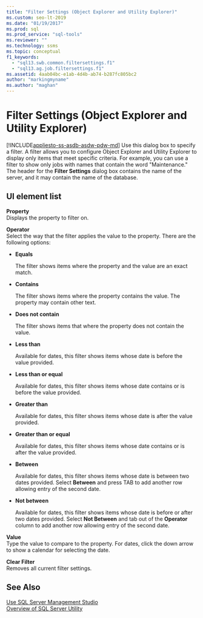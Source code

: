 ```yaml
---
title: "Filter Settings (Object Explorer and Utility Explorer)"
ms.custom: seo-lt-2019
ms.date: "01/19/2017"
ms.prod: sql
ms.prod_service: "sql-tools"
ms.reviewer: ""
ms.technology: ssms
ms.topic: conceptual
f1_keywords: 
  - "sql13.swb.common.filtersettings.f1"
  - "sql13.ag.job.filtersettings.f1"
ms.assetid: 4aab04bc-e1ab-4d4b-ab74-b287fc805bc2
author: "markingmyname"
ms.author: "maghan"
---
```

# Filter Settings (Object Explorer and Utility Explorer)
[!INCLUDE[appliesto-ss-asdb-asdw-pdw-md](../../includes/appliesto-ss-asdb-asdw-pdw-md.md)]
Use this dialog box to specify a filter. A filter allows you to configure Object Explorer and Utility Explorer to display only items that meet specific criteria. For example, you can use a filter to show only jobs with names that contain the word "Maintenance." The header for the **Filter Settings** dialog box contains the name of the server, and it may contain the name of the database.  
  
## UI element list  
**Property**  
Displays the property to filter on.  
  
**Operator**  
Select the way that the filter applies the value to the property. There are the following options:  
  
-   **Equals**  
  
    The filter shows items where the property and the value are an exact match.  
  
-   **Contains**  
  
    The filter shows items where the property contains the value. The property may contain other text.  
  
-   **Does not contain**  
  
    The filter shows items that where the property does not contain the value.  
  
-   **Less than**  
  
    Available for dates, this filter shows items whose date is before the value provided.  
  
-   **Less than or equal**  
  
    Available for dates, this filter shows items whose date contains or is before the value provided.  
  
-   **Greater than**  
  
    Available for dates, this filter shows items whose date is after the value provided.  
  
-   **Greater than or equal**  
  
    Available for dates, this filter shows items whose date contains or is after the value provided.  
  
-   **Between**  
  
    Available for dates, this filter shows items whose date is between two dates provided. Select **Between** and press TAB to add another row allowing entry of the second date.  
  
-   **Not between**  
  
    Available for dates, this filter shows items whose date is before or after two dates provided. Select **Not Between** and tab out of the **Operator** column to add another row allowing entry of the second date.  
  
**Value**  
Type the value to compare to the property. For dates, click the down arrow to show a calendar for selecting the date.  
  
**Clear Filter**  
Removes all current filter settings.  
  
## See Also  
[Use SQL Server Management Studio](../../ssms/use-sql-server-management-studio.md)  
[Overview of SQL Server Utility](../../relational-databases/manage/sql-server-utility-features-and-tasks.md)  
  
